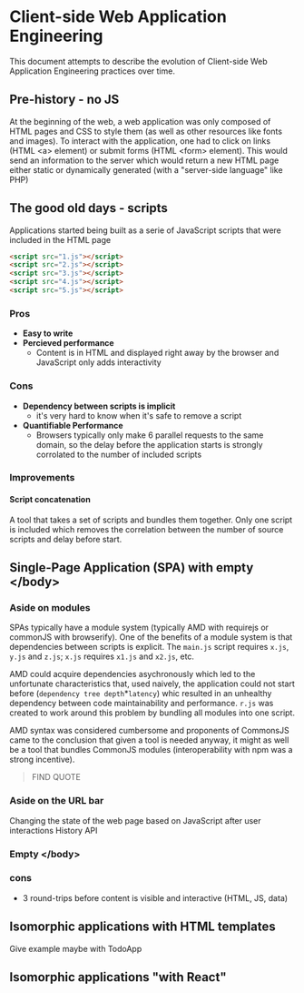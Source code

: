 # Client-side Web Application Engineering

This document attempts to describe the evolution of Client-side Web Application Engineering practices over time.


## Pre-history - no JS

At the beginning of the web, a web application was only composed of HTML pages and CSS to style them (as well as other resources like fonts and images). To interact with the application, one had to click on links (HTML &lt;a> element) or submit forms (HTML &lt;form> element). This would send an information to the server which would return a new HTML page either static or dynamically generated (with a "server-side language" like PHP)


## The good old days - scripts

Applications started being built as a serie of JavaScript scripts that were included in the HTML page

````html
<script src="1.js"></script>
<script src="2.js"></script>
<script src="3.js"></script>
<script src="4.js"></script>
<script src="5.js"></script>
````

### Pros

* **Easy to write**
* **Percieved performance**
    * Content is in HTML and displayed right away by the browser and JavaScript only adds interactivity

### Cons

* **Dependency between scripts is implicit**
    * it's very hard to know when it's safe to remove a script
* **Quantifiable Performance**
    * Browsers typically only make 6 parallel requests to the same domain, so the delay before the application starts is strongly corrolated to the number of included scripts

### Improvements

#### Script concatenation

A tool that takes a set of scripts and bundles them together. Only one script is included which removes the correlation between the number of source scripts and delay before start.


## Single-Page Application (SPA) with empty &lt;/body>

### Aside on modules 

SPAs typically have a module system (typically AMD with requirejs or commonJS with browserify). One of the benefits of a module system is that dependencies between scripts is explicit. The `main.js` script requires `x.js`, `y.js` and `z.js`; `x.js` requires `x1.js` and `x2.js`, etc.

AMD could acquire dependencies asychronously which led to the unfortunate characteristics that, used naively, the application could not start before (`dependency tree depth`*`latency`) whic resulted in an unhealthy dependency between code maintainability and performance. `r.js` was created to work around this problem by bundling all modules into one script.

AMD syntax was considered cumbersome and proponents of CommonsJS came to the conclusion that given a tool is needed anyway, it might as well be a tool that bundles CommonJS modules (interoperability with npm was a strong incentive).

> FIND QUOTE


### Aside on the URL bar 

Changing the state of the web page based on JavaScript after user interactions
History API


### Empty &lt;/body>


### cons

* 3 round-trips before content is visible and interactive (HTML, JS, data)


## Isomorphic applications with HTML templates

Give example maybe with TodoApp


## Isomorphic applications "with React"








